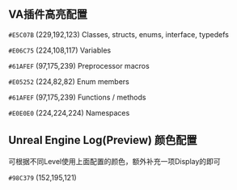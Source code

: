 ## VA插件高亮配置

`#E5C07B` (229,192,123)</span> Classes, structs, enums, interface, typedefs

`#E06C75` (224,108,117) Variables

`#61AFEF` (97,175,239) Preprocessor macros

`#E05252` (224,82,82) Enum members

`#61AFEF` (97,175,239) Functions / methods

`#E0E0E0` (224,224,224) Namespaces

## Unreal Engine Log(Preview) 颜色配置

可根据不同Level使用上面配置的颜色，额外补充一项Display的即可

`#98C379` (152,195,121)
